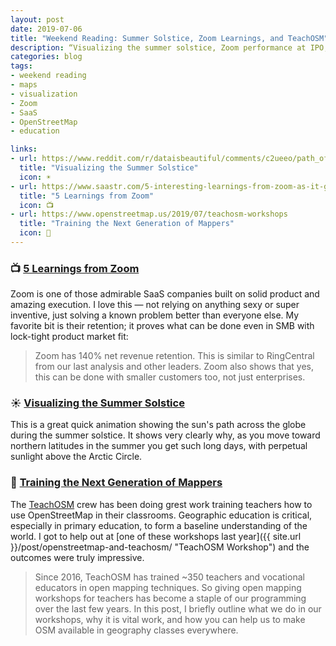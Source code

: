 ```yaml
---
layout: post
date: 2019-07-06
title: "Weekend Reading: Summer Solstice, Zoom Learnings, and TeachOSM"
description: “Visualizing the summer solstice, Zoom performance at IPO, and the progress of TeachOSM.”
categories: blog
tags:
- weekend reading
- maps
- visualization
- Zoom
- SaaS
- OpenStreetMap
- education

links:
- url: https://www.reddit.com/r/dataisbeautiful/comments/c2ueeo/path_of_the_sun_on_summer_solstice_june_21st_in/
  title: "Visualizing the Summer Solstice"
  icon: ☀️
- url: https://www.saastr.com/5-interesting-learnings-from-zoom-as-it-gets-ready-to-ipo/
  title: "5 Learnings from Zoom"
  icon: 📺
- url: https://www.openstreetmap.us/2019/07/teachosm-workshops
  title: "Training the Next Generation of Mappers"
  icon: 🧭
---
```


### 📺 [5 Learnings from Zoom](https://www.saastr.com/5-interesting-learnings-from-zoom-as-it-gets-ready-to-ipo/ "5 Learnings from Zoom")

Zoom is one of those admirable SaaS companies built on solid product and amazing execution. I love this — not relying on anything sexy or super inventive, just solving a known problem better than everyone else. My favorite bit is their retention; it proves what can be done even in SMB with lock-tight product market fit:

> Zoom has 140% net revenue retention. This is similar to RingCentral from our last analysis and other leaders. Zoom also shows that yes, this can be done with smaller customers too, not just enterprises.

### ☀️ [Visualizing the Summer Solstice](https://www.reddit.com/r/dataisbeautiful/comments/c2ueeo/path_of_the_sun_on_summer_solstice_june_21st_in/ "Visualizing the Summer Solstice")

This is a great quick animation showing the sun's path across the globe during the summer solstice. It shows very clearly why, as you move toward northern latitudes in the summer you get such long days, with perpetual sunlight above the Arctic Circle.

### 🧭 [Training the Next Generation of Mappers](https://www.openstreetmap.us/2019/07/teachosm-workshops "Training the Next Generation of Mappers")

The [TeachOSM](http://teachosm.org/en/ "TeachOSM") crew has been doing grest work training teachers how to use OpenStreetMap in their classrooms. Geographic education is critical, especially in primary education, to form a baseline understanding of the world. I got to help out at [one of these workshops last year]({{ site.url }}/post/openstreetmap-and-teachosm/ "TeachOSM Workshop") and the outcomes were truly impressive.

> Since 2016, TeachOSM has trained ~350 teachers and vocational educators in open mapping techniques. So giving open mapping workshops for teachers has become a staple of our programming over the last few years. In this post, I briefly outline what we do in our workshops, why it is vital work, and how you can help us to make OSM available in geography classes everywhere.
